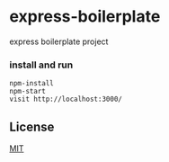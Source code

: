 # express-boilerplate
express boilerplate project

### install and run

    npm-install
    npm-start
    visit http://localhost:3000/

## License

[MIT](http://isekivacenz.mit-license.org/)
